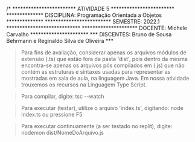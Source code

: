 /*
************************       ATIVIDADE 5       ************************
************** DISCIPLINA: Programação Orientada a Objetos **************
************************* SEMESTRE:   2022.1 ****************************
********************* DOCENTE:    Michele Carvalho **********************
*** DISCENTES:  Bruno de Sousa Behrmann e Reginaldo Silva de Oliveira ***

> Para fins de avaliação, considerar apenas os arquivos módulos de extensão
(.ts) que estão fora da pasta 'dist', pois dentro da mesma encontra-se 
apenas os arquivos pós compilados em (.js) que não contém as estruturas
e sintaxes usadas para representar as mostradas em sala de aula, na 
linguagem Java. Em nossa atividade trouxemos os recursos na Linguagem
Type Script.


> Para compilar, digite:
tsc --watch

> Para executar (testar), utilize o arquivo 'index.ts', digitando:
node index.ts ou pressione F5

> Para executar continuamente (a ser testado no replit), digite:
nodemon dist/NomeDoArquivo.js
